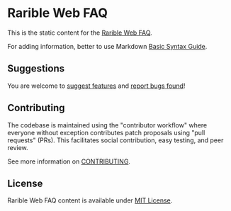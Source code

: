 # Rarible Web FAQ

This is the static content for the [Rarible Web FAQ](https://rarible.com/how-it-works).

For adding information, better to use Markdown [Basic Syntax Guide](https://www.markdownguide.org/basic-syntax/).

## Suggestions

You are welcome to [suggest features](https://github.com/rarible/protocol/discussions) and [report bugs found](https://github.com/rarible/protocol/issues)!

## Contributing

The codebase is maintained using the "contributor workflow" where everyone without exception contributes patch proposals using "pull requests" (PRs). This facilitates social contribution, easy testing, and peer review.

See more information on [CONTRIBUTING](https://github.com/rarible/protocol/blob/main/CONTRIBUTING.md).

## License

Rarible Web FAQ content is available under [MIT License](LICENSE).
